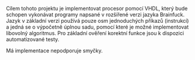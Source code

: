 Cílem tohoto projektu je implementovat procesor pomocí VHDL, který bude schopen vykonávat programy napsané v rozšířené verzi jazyka Brainfuck. Jazyk v základní verzi používá pouze osm jednoduchých příkazů (instrukcí) a jedná se o výpočetně úplnou sadu, pomocí které je možné implementovat libovolný algoritmus. Pro základní ověření korektní funkce jsou k dispozici automatizované testy.

Má implementace nepodporuje smyčky.
